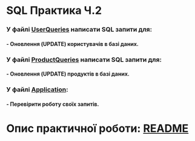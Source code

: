 # SQL Практика Ч.2

### У файлі [UserQueries](src/main/java/org/sql/practice/user/query/UserQueries.java) написати SQL запити для:
#### - Оновлення (UPDATE) користувачів в базі даних.

### У файлі [ProductQueries](src/main/java/org/sql/practice/product/query/ProductQueries.java) написати SQL запити для:
#### - Оновлення (UPDATE) продуктів в базі даних.

### У файлі [Application](src/main/java/org/sql/practice/Application.java):
#### - Перевірити роботу своїх запитів.

#
#
#
# Опис практичної роботи: [README](README.md)

